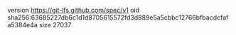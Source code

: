 version https://git-lfs.github.com/spec/v1
oid sha256:63685227db6c1d1d8705615572fd3d889e5a5cbbc12766bfbacdcfafa5384e4a
size 27037
